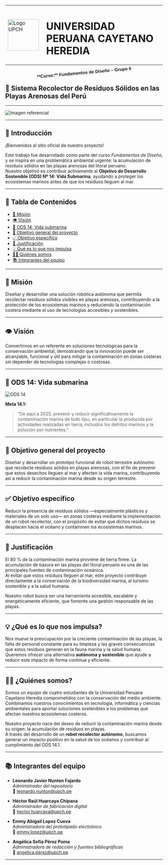<table>
  <tr>
    <td><img src="Imagenes/logo_upch.jpeg" alt="Logo UPCH" width="100"></td>
    <td style="vertical-align: middle; padding-left: 15px;">
      <h1>UNIVERSIDAD PERUANA CAYETANO HEREDIA</h1>
    </td>
  </tr>
</table>

<div style="text-align:center; font-weight:bold; margin-top:10px; font-family: 'Arial', sans-serif;">
  <span style="display:inline-block; transform: rotate(-5deg);">
    **Curso:** Fundamentos de Diseño – Grupo 6
  </span>
</div>


## 🤖 Sistema Recolector de Residuos Sólidos en las Playas Arenosas del Perú  
---



![Imagen referencial](Fundamentos_De_Diseño/Imagenes/0.imagen_referencial.jpg)

---

## 📘 Introducción

¡Bienvenidos al sitio oficial de nuestro proyecto!

Este trabajo fue desarrollado como parte del curso *Fundamentos de Diseño*, y se inspira en una problemática ambiental urgente: la acumulación de residuos sólidos en las playas arenosas del litoral peruano.  
Nuestro objetivo es contribuir activamente al **Objetivo de Desarrollo Sostenible (ODS) Nº 14: Vida Submarina**, ayudando a proteger los ecosistemas marinos antes de que los residuos lleguen al mar.

---

## 📑 Tabla de Contenidos
- [🌟 Misión](#misión)
- [👁️ Visión](#visión)
- [🌊 ODS 14: Vida submarina](#ods-14-vida-submarina)
- [🎯 Objetivo general del proyecto](#objetivo-general-del-proyecto)
- [✅ Objetivo específico](#objetivo-específico)
- [📌 Justificación](#justificación)
- [💡 Qué es lo que nos impulsa](#qué-es-lo-que-nos-impulsa)
- [🧑‍💻 Quiénes somos](#quiénes-somos)
- [📚 Integrantes del equipo](#integrantes-del-equipo)

---

## 🌟 Misión
Diseñar y desarrollar una solución robótica autónoma que permita recolectar residuos sólidos visibles en playas arenosas, contribuyendo a la protección de los ecosistemas marinos y reduciendo la contaminación costera mediante el uso de tecnologías accesibles y sostenibles.

---

## 👁️ Visión
Convertirnos en un referente en soluciones tecnológicas para la conservación ambiental, demostrando que la innovación puede ser alcanzable, funcional y útil para mitigar la contaminación en zonas costeras sin depender de tecnologías complejas o costosas.

---

## 🌊 ODS 14: Vida submarina

![ODS 14](Fundamentos_De_Diseño/Imagenes/ODS14.png)

**Meta 14.1:**  
> “De aquí a 2025, prevenir y reducir significativamente la contaminación marina de todo tipo, en particular la producida por actividades realizadas en tierra, incluidos los detritos marinos y la polución por nutrientes.”

---

## 🎯 Objetivo general del proyecto
Diseñar y desarrollar un prototipo funcional de robot terrestre autónomo que recolecte residuos sólidos en playas arenosas, con el fin de prevenir que estos desechos lleguen al mar y afecten la vida marina, contribuyendo así a reducir la contaminación marina desde su origen terrestre.

---

## ✅ Objetivo específico
Reducir la presencia de residuos sólidos —especialmente plásticos y materiales de un solo uso— en zonas costeras mediante la implementación de un robot recolector, con el propósito de evitar que dichos residuos se desplacen hacia el océano y contaminen los ecosistemas marinos.

---

## 📌 Justificación
El 80 % de la contaminación marina proviene de tierra firme. La acumulación de basura en las playas del litoral peruano es una de las principales fuentes de contaminación oceánica.  
Al evitar que estos residuos lleguen al mar, este proyecto contribuye directamente a la conservación de la biodiversidad marina, al turismo sostenible y a la salud humana.

Nuestro robot busca ser una herramienta accesible, escalable y energéticamente eficiente, que fomente una gestión responsable de las playas.

---

## 💡 ¿Qué es lo que nos impulsa?
Nos mueve la preocupación por la creciente contaminación de las playas, la falta de personal constante para su limpieza y las graves consecuencias que estos residuos generan en la fauna marina y la salud humana.  
Queremos ofrecer una alternativa **autónoma y sostenible** que ayude a reducir este impacto de forma continua y eficiente.

---

## 🧑‍💻 ¿Quiénes somos?

Somos un equipo de cuatro estudiantes de la Universidad Peruana Cayetano Heredia comprometidos con la conservación del medio ambiente.  
Combinamos nuestros conocimientos en tecnología, informática y ciencias ambientales para aportar soluciones sostenibles a los problemas que afectan nuestros ecosistemas costeros.

Nuestro proyecto nace del deseo de reducir la contaminación marina desde su origen: la acumulación de residuos en playas.  
A través del desarrollo de un **robot recolector autónomo**, buscamos generar un impacto positivo en la salud de los océanos y contribuir al cumplimiento del ODS 14.1.

---

## 📚 Integrantes del equipo

- **Leonardo Javier Nunton Fajardo**  
  _Administrador del repositorio_  
  📧 leonardo.nunton@upch.pe  

- **Héctor Raúl Huarcaya Chipana**  
  _Administrador de fabricación digital_  
  📧 hector.huarcaya@upch.pe  

- **Emmy Abigail Lopez Cueva**  
  _Administradora del prototipado electrónico_  
  📧 emmy.lopez@upch.pe  

- **Angélica Sofía Pérez Poma**  
  _Administradora de redacción y fuentes bibliográficas_  
  📧 angelica.perez@upch.pe  

---
